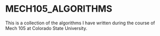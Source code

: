 # MECH105_ALGORITHMS
This is a collection of the algorithms I have written during the course of Mech 105 at Colorado State University.
